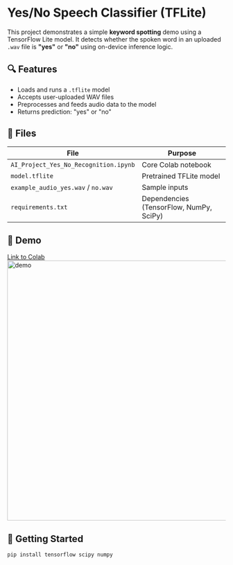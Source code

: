 # Yes/No Speech Classifier (TFLite)

This project demonstrates a simple **keyword spotting** demo using a TensorFlow Lite model. It detects whether the spoken word in an uploaded `.wav` file is **"yes"** or **"no"** using on-device inference logic.

## 🔍 Features

- Loads and runs a `.tflite` model
- Accepts user-uploaded WAV files
- Preprocesses and feeds audio data to the model
- Returns prediction: "yes" or "no"

## 📁 Files

| File | Purpose |
|------|---------|
| `AI_Project_Yes_No_Recognition.ipynb` | Core Colab notebook |
| `model.tflite` | Pretrained TFLite model |
| `example_audio_yes.wav` / `no.wav` | Sample inputs |
| `requirements.txt` | Dependencies (TensorFlow, NumPy, SciPy) |

## 🧪 Demo
[Link to Colab](https://colab.research.google.com/drive/1vnOZg-cGDHnm5m8dj286EXZu7dwqrXlW?usp=sharing)
<img src="assets/demo.gif" width="600" alt="demo" />

## 🚀 Getting Started

```bash
pip install tensorflow scipy numpy

